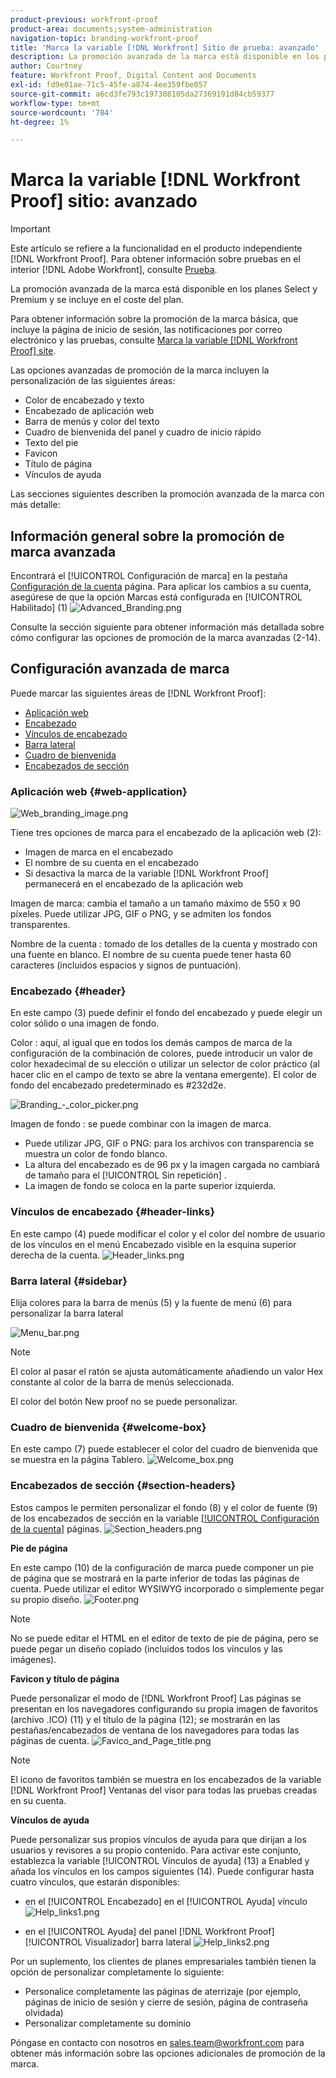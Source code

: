 ```yaml
---
product-previous: workfront-proof
product-area: documents;system-administration
navigation-topic: branding-workfront-proof
title: 'Marca la variable [!DNL Workfront] Sitio de prueba: avanzado'
description: La promoción avanzada de la marca está disponible en los planes Select y Premium y se incluye en el coste del plan.
author: Courtney
feature: Workfront Proof, Digital Content and Documents
exl-id: fd9e01ae-71c5-45fe-a874-4ee359fbe057
source-git-commit: a6cd3fe793c197308105da27369191d84cb59377
workflow-type: tm+mt
source-wordcount: '784'
ht-degree: 1%

---
```


# Marca la variable [!DNL Workfront Proof] sitio: avanzado

>[!IMPORTANT]
>
>Este artículo se refiere a la funcionalidad en el producto independiente [!DNL Workfront Proof]. Para obtener información sobre pruebas en el interior [!DNL Adobe Workfront], consulte [Prueba](../../../review-and-approve-work/proofing/proofing.md).

La promoción avanzada de la marca está disponible en los planes Select y Premium y se incluye en el coste del plan.

Para obtener información sobre la promoción de la marca básica, que incluye la página de inicio de sesión, las notificaciones por correo electrónico y las pruebas, consulte [Marca la variable [!DNL Workfront Proof] site](../../../workfront-proof/wp-acct-admin/branding/brand-wp-site.md).

Las opciones avanzadas de promoción de la marca incluyen la personalización de las siguientes áreas:

* Color de encabezado y texto
* Encabezado de aplicación web
* Barra de menús y color del texto
* Cuadro de bienvenida del panel y cuadro de inicio rápido
* Texto del pie
* Favicon
* Título de página
* Vínculos de ayuda

Las secciones siguientes describen la promoción avanzada de la marca con más detalle:

## Información general sobre la promoción de marca avanzada

Encontrará el [!UICONTROL Configuración de marca] en la pestaña [Configuración de la cuenta](https://support.workfront.com/hc/en-us/sections/115000912147-Account-Settings) página. Para aplicar los cambios a su cuenta, asegúrese de que la opción Marcas está configurada en [!UICONTROL Habilitado] (1)
![Advanced_Branding.png](assets/advanced-branding-350x618.png)

Consulte la sección siguiente para obtener información más detallada sobre cómo configurar las opciones de promoción de la marca avanzadas (2-14).

## Configuración avanzada de marca

Puede marcar las siguientes áreas de [!DNL Workfront Proof]:

* [Aplicación web](#web-application)
* [Encabezado](#header)
* [Vínculos de encabezado](#header-links)
* [Barra lateral](#sidebar)
* [Cuadro de bienvenida](#welcome-box)
* [Encabezados de sección](#section-headers)

### Aplicación web {#web-application}

![Web_branding_image.png](assets/web-branding-image-350x181.png)

Tiene tres opciones de marca para el encabezado de la aplicación web (2):

* Imagen de marca en el encabezado
* El nombre de su cuenta en el encabezado
* Si desactiva la marca de la variable [!DNL Workfront Proof] permanecerá en el encabezado de la aplicación web

Imagen de marca: cambia el tamaño a un tamaño máximo de 550 x 90 píxeles. Puede utilizar JPG, GIF o PNG, y se admiten los fondos transparentes.

Nombre de la cuenta : tomado de los detalles de la cuenta y mostrado con una fuente en blanco. El nombre de su cuenta puede tener hasta 60 caracteres (incluidos espacios y signos de puntuación).

### Encabezado {#header}

En este campo (3) puede definir el fondo del encabezado y puede elegir un color sólido o una imagen de fondo.

Color : aquí, al igual que en todos los demás campos de marca de la configuración de la combinación de colores, puede introducir un valor de color hexadecimal de su elección o utilizar un selector de color práctico (al hacer clic en el campo de texto se abre la ventana emergente). El color de fondo del encabezado predeterminado es #232d2e.

![Branding_-_color_picker.png](assets/branding---color-picker-350x131.png)

Imagen de fondo : se puede combinar con la imagen de marca.

* Puede utilizar JPG, GIF o PNG: para los archivos con transparencia se muestra un color de fondo blanco.
* La altura del encabezado es de 96 px y la imagen cargada no cambiará de tamaño para el [!UICONTROL Sin repetición] .
* La imagen de fondo se coloca en la parte superior izquierda.

### Vínculos de encabezado {#header-links}

En este campo (4) puede modificar el color y el color del nombre de usuario de los vínculos en el menú Encabezado visible en la esquina superior derecha de la cuenta.
![Header_links.png](assets/header-links-350x140.png)

### Barra lateral {#sidebar}

Elija colores para la barra de menús (5) y la fuente de menú (6) para personalizar la barra lateral

![Menu_bar.png](assets/menu-bar-350x490.png)

>[!NOTE]
>
>El color al pasar el ratón se ajusta automáticamente añadiendo un valor Hex constante al color de la barra de menús seleccionada.

El color del botón New proof no se puede personalizar.

### Cuadro de bienvenida {#welcome-box}

En este campo (7) puede establecer el color del cuadro de bienvenida que se muestra en la página Tablero.
![Welcome_box.png](assets/welcome-box-350x110.png)

### Encabezados de sección {#section-headers}

Estos campos le permiten personalizar el fondo (8) y el color de fuente (9) de los encabezados de sección en la variable [[!UICONTROL Configuración de la cuenta]](https://support.workfront.com/hc/en-us/sections/115000912147-Account-Settings) páginas.
![Section_headers.png](assets/section-headers-350x138.png)

**Pie de página**

En este campo (10) de la configuración de marca puede componer un pie de página que se mostrará en la parte inferior de todas las páginas de cuenta. Puede utilizar el editor WYSIWYG incorporado o simplemente pegar su propio diseño.
![Footer.png](assets/footer-350x157.png)

>[!NOTE]
>
>No se puede editar el HTML en el editor de texto de pie de página, pero se puede pegar un diseño copiado (incluidos todos los vínculos y las imágenes).

**Favicon y título de página**

Puede personalizar el modo de [!DNL Workfront Proof] Las páginas se presentan en los navegadores configurando su propia imagen de favoritos (archivo .ICO) (11) y el título de la página (12); se mostrarán en las pestañas/encabezados de ventana de los navegadores para todas las páginas de cuenta.
![Favico_and_Page_title.png](assets/favico-and-page-title-350x95.png)

>[!NOTE]
>
>El icono de favoritos también se muestra en los encabezados de la variable [!DNL Workfront Proof] Ventanas del visor para todas las pruebas creadas en su cuenta.

**Vínculos de ayuda**

Puede personalizar sus propios vínculos de ayuda para que dirijan a los usuarios y revisores a su propio contenido. Para activar este conjunto, establezca la variable [!UICONTROL Vínculos de ayuda] (13) a Enabled y añada los vínculos en los campos siguientes (14). Puede configurar hasta cuatro vínculos, que estarán disponibles:

* en el [!UICONTROL Encabezado] en el [!UICONTROL Ayuda] vínculo
   ![Help_links1.png](assets/help-links1-350x170.png)

* en el [!UICONTROL Ayuda] del panel [!DNL Workfront Proof] [!UICONTROL Visualizador] barra lateral
   ![Help_links2.png](assets/help-links2-350x532.png)

Por un suplemento, los clientes de planes empresariales también tienen la opción de personalizar completamente lo siguiente:

* Personalice completamente las páginas de aterrizaje (por ejemplo, páginas de inicio de sesión y cierre de sesión, página de contraseña olvidada)
* Personalizar completamente su dominio

Póngase en contacto con nosotros en sales.team@workfront.com para obtener más información sobre las opciones adicionales de promoción de la marca.

<!--
<h2 data-mc-conditions="QuicksilverOrClassic.Draft mode">Custom Domains</h2>
-->

<!--
<p data-mc-conditions="QuicksilverOrClassic.Draft mode">Our Select and Premium plans include the option to purchase a fully-branded domain. This means that you can customize your URL as well as all links included in notification emails.&nbsp;</p>
-->

<!--
<p data-mc-conditions="QuicksilverOrClassic.Draft mode">For more information, please see&nbsp;<a href="../../../workfront-proof/wp-acct-admin/branding/configure-branded-domain-in-wp.md" class="MCXref xref">Configure a branded domain in Workfront Proof</a>.</p>
-->

<!--
<h2 data-mc-conditions="QuicksilverOrClassic.Draft mode">Custom Page Branding</h2>
-->

<!--
<p data-mc-conditions="QuicksilverOrClassic.Draft mode">Custom branding of the Workfront Proof pages is a paid service and by default&nbsp;includes full customization of the following:</p>
-->

<!--
  <li data-mc-conditions="QuicksilverOrClassic.Draft mode"><a href="https://app.proofhq.com/login">Log in/landing page</a> </li>
  -->

<!--
  <li data-mc-conditions="QuicksilverOrClassic.Draft mode"><a href="https://app.proofhq.com/logout">Logout page</a> </li>
  -->

<!--
  <li data-mc-conditions="QuicksilverOrClassic.Draft mode"><a href="https://app.proofhq.com/login/password">Forgot password page</a> </li>
  -->

<!--
<h3 data-mc-conditions="QuicksilverOrClassic.Draft mode">Design Elements</h3>
-->

<!--
<p data-mc-conditions="QuicksilverOrClassic.Draft mode">Please create your design&nbsp;in&nbsp;a .PSD file with all the elements placed in the separate layers - this will allow us to prepare the scalable pages for you.</p>
-->

<!--
<p data-mc-conditions="QuicksilverOrClassic.Draft mode">There are no particular restrictions on the .PSD files, and the look and layout of the pages is completely up to you. However please make sure that the key elements are included in your design:</p>
-->

<!--
<p data-mc-conditions="QuicksilverOrClassic.Draft mode"><strong>Login Page</strong> <br> <img src="assets/login-350x196.png" alt="login.png" style="width: 350;height: 196;"> </p>
-->

<!--
<p data-mc-conditions="QuicksilverOrClassic.Draft mode"><strong>Logout page</strong> <br> <img src="assets/logout-350x181.png" alt="logout.png" style="width: 350;height: 181;"> </p>
-->

<!--
<p data-mc-conditions="QuicksilverOrClassic.Draft mode"><strong>Forgot password</strong> <br> <img src="assets/forgot-password-350x177.png" alt="Forgot_password.png" style="width: 350;height: 177;"> </p>
-->

<!--
<p data-mc-conditions="QuicksilverOrClassic.Draft mode"><strong>Inactivity alert</strong> <br> <img src="assets/inactivity-350x255.png" alt="Inactivity.png" style="width: 350;height: 255;"> </p>
-->

<!--
<p data-mc-conditions="QuicksilverOrClassic.Draft mode"><strong>Invalid email address</strong> <br> <img src="assets/incorrect-password-350x210.png" alt="incorrect_password.png" style="width: 350;height: 210;"> </p>
-->

<!--
<p data-mc-conditions="QuicksilverOrClassic.Draft mode"><strong>Inactivity and incorrect email address</strong> <br> <img src="assets/inactivty-and-credentials-350x254.png" alt="inactivty_and_credentials.png" style="width: 350;height: 254;"> </p>
-->

<!--
<note type="note">
&nbsp;The separate designs for the alerts are not required. If you'd like us to leave the default style of the messages, as shown on the screencasts above, please let us know. The team will match the colors with your design.
</note>
-->

<!--
<p data-mc-conditions="QuicksilverOrClassic.Draft mode">If you'd like to have placeholder text in the text fields, please include this in your designs.</p>
-->

<!--
<note type="note">
The wording of the alerts cannot be changed as these are the system messages.
</note>
-->

<!--
<p data-mc-conditions="QuicksilverOrClassic.Draft mode"><strong>2. Fonts</strong> </p>
-->

<!--
<p data-mc-conditions="QuicksilverOrClassic.Draft mode">Please make sure that the text is not rasterized but kept as the text layers, unless you want the particular elements to be displayed as images on your landing pages.</p>
-->

<!--
<p data-mc-conditions="QuicksilverOrClassic.Draft mode">If you use custom fonts in your design, please make sure to include the following font files: EOT + .TTF + OTF + SVG + WOFF for support in all browsers.</p>
-->

<!--
<note type="note">
&nbsp; You need to hold an appropriate license, which allows implementing your selected fonts on the web pages.
</note>
-->

<!--
<p data-mc-conditions="QuicksilverOrClassic.Draft mode">If you use the standard and widely available fonts, the font files are not required. Please see the following lists for reference:</p>
-->

<!--
  <li data-mc-conditions="QuicksilverOrClassic.Draft mode"><a href="http://www.w3schools.com/cssref/css_websafe_fonts.asp">Websafe fonts listed in the standard Font families</a> </li>
  -->

<!--
  <li data-mc-conditions="QuicksilverOrClassic.Draft mode"><a href="https://www.google.com/fonts">Open Source Google fonts</a> </li>
  -->

<!--
<p data-mc-conditions="QuicksilverOrClassic.Draft mode"><strong>3. Screen resolution</strong> </p>
-->

<!--
<p data-mc-conditions="QuicksilverOrClassic.Draft mode">We support 1024x768 screen resolution (1366x768 for wide screens) and upwards. However, for the landing pages designs we do recommend using higher resolution for the better results on the various screens. The best practice would be to determine what screen resolution is the most common on your users' machines and prepare a slightly bigger design.</p>
-->

<!--
<p data-mc-conditions="QuicksilverOrClassic.Draft mode"><strong>4. Browsers compatibility</strong> </p>
-->

<!--
<p data-mc-conditions="QuicksilverOrClassic.Draft mode">The newer browsers generally don't require any custom code to display the pages properly. However, if your users have the older browser versions installed on their machines some code adjustments may be needed.</p>
-->

<!--
<p data-mc-conditions="QuicksilverOrClassic.Draft mode">By default we do prepare the pages compatible with the following browsers:</p>
-->

<!--
  <li data-mc-conditions="QuicksilverOrClassic.Draft mode">Internet Explorer 9+</li>
  -->

<!--
  <li data-mc-conditions="QuicksilverOrClassic.Draft mode">Safari 6.x+</li>
  -->

<!--
  <li data-mc-conditions="QuicksilverOrClassic.Draft mode">Chrome 22+ *</li>
  -->

<!--
  <li data-mc-conditions="QuicksilverOrClassic.Draft mode">Firefox 15+ *</li>
  -->

<!--
<p data-mc-conditions="QuicksilverOrClassic.Draft mode">* Preferred browsers </p>
-->

<!--
<note type="note"> Workfront Proof will not design your custom pages, the PSD files must be supplied by you, but if you have any questions, please contact our Support team.
</note>
-->
